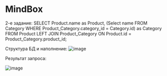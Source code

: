 # MindBox
2-е задание:
SELECT Product.name as Product, (Select name FROM Category WHERE Product_Category.category_id = Category.id) as Category 
FROM Product LEFT JOIN Product_Category ON Product.id = Product_Category.product_id;

Структура БД и наполнение:
![image](https://user-images.githubusercontent.com/20929923/177143394-dcf0f757-7958-4efc-bd71-9a59e8801af5.png)

Результат запроса:

![image](https://user-images.githubusercontent.com/20929923/177142864-53cc03b7-ab8e-4385-b2e7-694ed6bf4cde.png)

